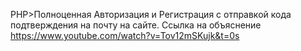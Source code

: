 PHP>Полноценная Авторизация и Регистрация с отправкой кода подтверждения на почту на сайте. Ссылка на объяснение https://www.youtube.com/watch?v=Tov12mSKujk&t=0s
